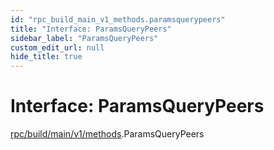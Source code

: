 ```yaml
---
id: "rpc_build_main_v1_methods.paramsquerypeers"
title: "Interface: ParamsQueryPeers"
sidebar_label: "ParamsQueryPeers"
custom_edit_url: null
hide_title: true
---
```


# Interface: ParamsQueryPeers

[rpc/build/main/v1/methods](../modules/rpc_build_main_v1_methods.md).ParamsQueryPeers
